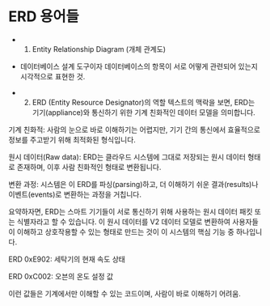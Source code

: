 # ERD 용어들

* 1. Entity Relationship Diagram (개체 관계도)
- 데이터베이스 설계 도구이자 데이터베이스의 항목이 서로 어떻게 관련되어 있는지 시각적으로 표현한 것.


* 2. ERD (Entity Resource Designator)의 역할
텍스트의 맥락을 보면, ERD는 기기(appliance)와 통신하기 위한 기계 친화적인 데이터 모델을 의미합니다.

기계 친화적: 사람의 눈으로 바로 이해하기는 어렵지만, 기기 간의 통신에서 효율적으로 정보를 주고받기 위해 최적화된 형식입니다.

원시 데이터(Raw data): ERD는 클라우드 시스템에 그대로 저장되는 원시 데이터 형태로 존재하며, 이후 사람 친화적인 형태로 변환됩니다.

변환 과정: 시스템은 이 ERD를 파싱(parsing)하고, 더 이해하기 쉬운 결과(results)나 이벤트(events)로 변환하는 과정을 거칩니다.

요약하자면, ERD는 스마트 기기들이 서로 통신하기 위해 사용하는 원시 데이터 패킷 또는 식별자라고 할 수 있습니다. 이 원시 데이터를 V2 데이터 모델로 변환하여 사용자들이 이해하고 상호작용할 수 있는 형태로 만드는 것이 이 시스템의 핵심 기능 중 하나입니다.

ERD 0xE902: 세탁기의 현재 속도 상태

ERD 0xC002: 오븐의 온도 설정 값

이런 값들은 기계에서만 이해할 수 있는 코드이며, 사람이 바로 이해하기 어려움.
